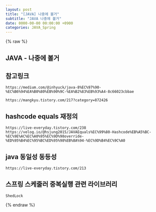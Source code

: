 ```yaml
---  
layout: post  
title: "[JAVA] 나중에 볼거"  
subtitle: "JAVA 나중에 볼거"  
date: 0000-00-00 00:00:00 +0900  
categories: JAVA_Spring  
---  
```

{% raw %}  
## JAVA - 나중에 볼거  
  
## 참고링크  
	https://medium.com/@inhyuck/java-8%EC%97%90-%EC%B6%94%EA%B0%80%EB%90%9C-%EA%B2%83%EB%93%A4-8c66023cbbae  
  
	https://mangkyu.tistory.com/217?category=872426  
  
## hashcode equals 재정의  
	https://live-everyday.tistory.com/238  
	https://velog.io/@hsjung2015/JAVAEquals%EC%99%80-Hashcode%EB%A5%BC-%EC%9E%AC%EC%A0%95%EC%9D%98override-%ED%95%B4%EC%95%BC%ED%95%98%EB%8A%94-%EC%9D%B4%EC%9C%A0  
  
## java 동일성 동등성  
	https://live-everyday.tistory.com/213  
  
## 스프링 스케줄러 중복실행 관련 라이브러리  
	ShedLock  
{% endraw %}